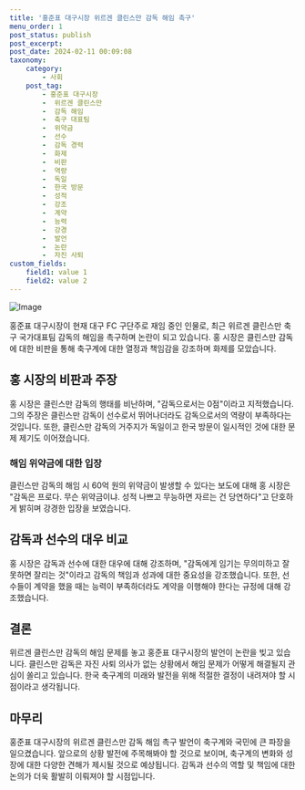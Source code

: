 ```yaml
---
title: '홍준표 대구시장 위르겐 클린스만 감독 해임 촉구'
menu_order: 1
post_status: publish
post_excerpt: 
post_date: 2024-02-11 00:09:08
taxonomy:
    category:
        - 사회
    post_tag:
        - 홍준표 대구시장
        -  위르겐 클린스만
        -  감독 해임
        -  축구 대표팀
        -  위약금
        -  선수
        -  감독 경력
        -  화제
        -  비판
        -  역량
        -  독일
        -  한국 방문
        -  성적
        -  강조
        -  계약
        -  능력
        -  강경
        -  발언
        -  논란
        -  자진 사퇴
custom_fields:
    field1: value 1
    field2: value 2
---
```


![Image](https://imgnews.pstatic.net/image/025/2024/02/10/0003340715_001_20240210183801093.jpg?type=w647)

홍준표 대구시장이 현재 대구 FC 구단주로 재임 중인 인물로, 최근 위르겐 클린스만 축구 국가대표팀 감독의 해임을 촉구하며 논란이 되고 있습니다. 홍 시장은 클린스만 감독에 대한 비판을 통해 축구계에 대한 열정과 책임감을 강조하며 화제를 모았습니다. 
## 홍 시장의 비판과 주장
홍 시장은 클린스만 감독의 행태를 비난하며, "감독으로서는 0점"이라고 지적했습니다. 그의 주장은 클린스만 감독이 선수로서 뛰어나더라도 감독으로서의 역량이 부족하다는 것입니다. 또한, 클린스만 감독의 거주지가 독일이고 한국 방문이 일시적인 것에 대한 문제 제기도 이어졌습니다.
### 해임 위약금에 대한 입장
클린스만 감독의 해임 시 60억 원의 위약금이 발생할 수 있다는 보도에 대해 홍 시장은 "감독은 프로다. 무슨 위약금이냐. 성적 나쁘고 무능하면 자르는 건 당연하다"고 단호하게 밝히며 강경한 입장을 보였습니다.
## 감독과 선수의 대우 비교
홍 시장은 감독과 선수에 대한 대우에 대해 강조하며, "감독에게 임기는 무의미하고 잘못하면 잘리는 것"이라고 감독의 책임과 성과에 대한 중요성을 강조했습니다. 또한, 선수들이 계약을 했을 때는 능력이 부족하더라도 계약을 이행해야 한다는 규정에 대해 강조했습니다.
## 결론
위르겐 클린스만 감독의 해임 문제를 놓고 홍준표 대구시장의 발언이 논란을 빚고 있습니다. 클린스만 감독은 자진 사퇴 의사가 없는 상황에서 해임 문제가 어떻게 해결될지 관심이 쏠리고 있습니다. 한국 축구계의 미래와 발전을 위해 적절한 결정이 내려져야 할 시점이라고 생각됩니다.
## 마무리
홍준표 대구시장의 위르겐 클린스만 감독 해임 촉구 발언이 축구계와 국민에 큰 파장을 일으켰습니다. 앞으로의 상황 발전에 주목해봐야 할 것으로 보이며, 축구계의 변화와 성장에 대한 다양한 견해가 제시될 것으로 예상됩니다. 감독과 선수의 역할 및 책임에 대한 논의가 더욱 활발히 이뤄져야 할 시점입니다.
